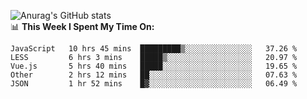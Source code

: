 
![Anurag's GitHub stats](https://github-readme-stats.vercel.app/api?username=supergczh&show_icons=true&theme=radical)
<br />
📊 **This Week I Spent My Time On:**

<!--START_SECTION:waka-->
```text
JavaScript   10 hrs 45 mins  █████████▒░░░░░░░░░░░░░░░   37.26 % 
LESS         6 hrs 3 mins    █████▒░░░░░░░░░░░░░░░░░░░   20.97 % 
Vue.js       5 hrs 40 mins   █████░░░░░░░░░░░░░░░░░░░░   19.65 % 
Other        2 hrs 12 mins   ██░░░░░░░░░░░░░░░░░░░░░░░   07.63 % 
JSON         1 hr 52 mins    █▓░░░░░░░░░░░░░░░░░░░░░░░   06.49 % 
```
<!--END_SECTION:waka-->
